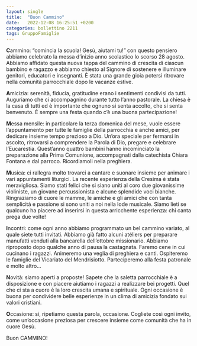 ```yaml
---
layout: single
title:  "Buon Cammino"
date:   2022-12-08 16:25:51 +0200
categories: bollettino 2211
tags: GruppoFamiglie
---
```


**C**ammino: “comincia la scuola! Gesù, aiutami tu!” con questo pensiero abbiamo celebrato la messa d’inizio anno scolastico lo scorso 28 agosto. Abbiamo affidato questa nuova tappa del cammino di crescita di ciascun bambino e ragazzo e abbiamo chiesto al Signore di sostenere e illuminare genitori, educatori e insegnanti. È stata una grande gioia potersi ritrovare nella comunità parrocchiale dopo le vacanze estive. 

**A**micizia: serenità, fiducia, gratitudine erano i sentimenti condivisi da tutti. Auguriamo che ci accompagnino durante tutto l’anno pastorale. La chiesa è la casa di tutti ed è importante che ognuno si senta accolto, che si senta benvenuto. È sempre una festa quando c’è una buona partecipazione!

**M**essa mensile: in particolare la terza domenica del mese, vuole essere l’appuntamento per tutte le famiglie della parrocchia e anche amici, per dedicare insieme tempo prezioso a Dio. Un’ora speciale per fermarsi in ascolto, ritrovarsi a comprendere la Parola di Dio, pregare e celebrare l’Eucarestia. Quest’anno quattro bambini hanno incominciato la preparazione alla Prima Comunione, accompagnati dalla catechista Chiara Fontana e dal parroco.
Ricordiamoli nella preghiera.

**M**usica: ci rallegra molto trovarci a cantare e suonare insieme per animare i vari appuntamenti liturgici. La recente esperienza della Cresima è stata meravigliosa. Siamo stati felici che si siano uniti al coro due giovanissime violiniste, un giovane percussionista e alcune splendide voci bianche. Ringraziamo di cuore le mamme, le amiche e gli amici che con tanta semplicità e passione si sono uniti a noi nella lode musicale. Siamo lieti se qualcuno ha piacere ad inserirsi in questa arricchente esperienza: chi canta prega due volte!

**I**ncontri: come ogni anno abbiamo programmato un bel cammino variato, al quale siete tutti invitati. Abbiamo già fatto alcuni atéliers per preparare manufatti venduti alla bancarella dell’ottobre missionario. Abbiamo riproposto dopo qualche anno di pausa la castagnata. Faremo cene in cui cucinano i ragazzi. Animeremo una veglia di preghiera e canti. Ospiteremo le famiglie del Vicariato del Mendrisiotto. Parteciperemo alla festa patronale e molto altro…

**N**ovità: siamo aperti a proposte! Sapete che la saletta parrocchiale è a disposizione e con piacere aiutiamo i ragazzi a realizzare bei progetti. Quel che ci sta a cuore è la loro crescita umana e spirituale. Ogni occasione è buona per condividere belle esperienze in un clima di amicizia fondato sui valori cristiani.

**O**ccasione: sì, ripetiamo questa parola, occasione. Cogliete così ogni invito, come un’occasione preziosa per crescere insieme come comunità che ha in cuore Gesù.

Buon CAMMINO!

